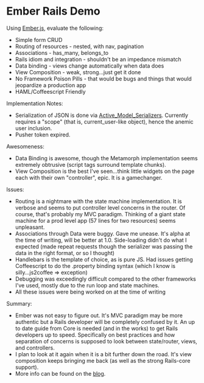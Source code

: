 Ember Rails Demo
=================

Using [Ember.js](http://www.emberjs.org), evaluate the following:

*   Simple form CRUD
*   Routing of resources - nested, with nav, pagination
*   Associations - has_many, belongs_to
*   Rails idiom and integration - shouldn't be an impedance mismatch
*   Data binding - views change automatically when data does
*   View Composition - weak, strong...just get it done
*   No Framework Poison Pills - that would be bugs and things that would jeopardize a production app
*   HAML/Coffeescript Friendly

Implementation Notes:

*   Serialization of JSON is done via [Active_Model_Serializers](https://github.com/josevalim/active_model_serializers). Currently requires a "scope" (that is, current_user-like object), hence the anemic user inclusion.
*   Pusher token expired.

Awesomeness:

*   Data Binding is awesome, though the Metamorph implementation seems extremely obtrusive (script tags surround template chunks).
*   View Composition is the best I've seen...think little widgets on the page each with their own "controller", epic. It is a gamechanger.

Issues:

*   Routing is a nightmare with the state machine implementation. It is verbose and seems to put controller level concerns in the router. Of course, that's probably my MVC paradigm.  Thinking of a giant state machine for a prod level app (57 lines for two resources) seems unpleasant.
*   Associations through Data were buggy. Gave me unease. It's alpha at the time of writing, will be better at 1.0.  Side-loading didn't do what I expected (made repeat requests though the serializer was passing the data in the right format, or so I thought)
*   Handlebars is the template of choice, as is pure JS.  Had issues getting Coffeescript to do the .property binding syntax (which I know is silly...js2coffee => exception)
*   Debugging was exceedingly difficult compared to the other frameworks I've used, mostly due to the run loop and state machines.
*   All these issues were being worked on at the time of writing

Summary:

*   Ember was not easy to figure out.  It's MVC paradigm may be more authentic but a Rails developer will be completely confused by it. An up to date guide from Core is needed (and in the works) to get Rails developers up to speed. Specifically on best practices and how separation of concerns is supposed to look between state/router, views, and controllers.
*   I plan to look at it again when it is a bit further down the road. It's view composition keeps bringing me back (as well as the strong Rails-core support).
*   More info can be found on the [blog](http://www.zhubert.com/blog/categories/emberjs/).


